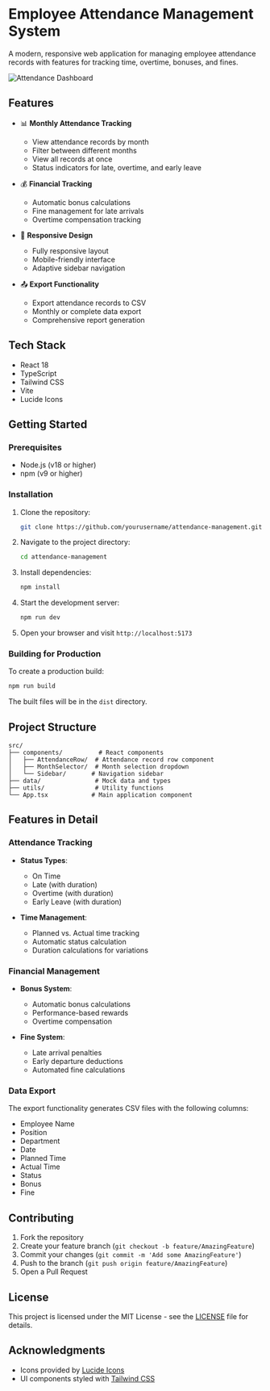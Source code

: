 # Employee Attendance Management System

A modern, responsive web application for managing employee attendance records with features for tracking time, overtime, bonuses, and fines.

![Attendance Dashboard](https://i.imgur.com/example.png)

## Features

- 📊 **Monthly Attendance Tracking**
  - View attendance records by month
  - Filter between different months
  - View all records at once
  - Status indicators for late, overtime, and early leave

- 💰 **Financial Tracking**
  - Automatic bonus calculations
  - Fine management for late arrivals
  - Overtime compensation tracking

- 📱 **Responsive Design**
  - Fully responsive layout
  - Mobile-friendly interface
  - Adaptive sidebar navigation

- 📤 **Export Functionality**
  - Export attendance records to CSV
  - Monthly or complete data export
  - Comprehensive report generation

## Tech Stack

- React 18
- TypeScript
- Tailwind CSS
- Vite
- Lucide Icons

## Getting Started

### Prerequisites

- Node.js (v18 or higher)
- npm (v9 or higher)

### Installation

1. Clone the repository:
   ```bash
   git clone https://github.com/yourusername/attendance-management.git
   ```

2. Navigate to the project directory:
   ```bash
   cd attendance-management
   ```

3. Install dependencies:
   ```bash
   npm install
   ```

4. Start the development server:
   ```bash
   npm run dev
   ```

5. Open your browser and visit `http://localhost:5173`

### Building for Production

To create a production build:

```bash
npm run build
```

The built files will be in the `dist` directory.

## Project Structure

```
src/
├── components/          # React components
│   ├── AttendanceRow/  # Attendance record row component
│   ├── MonthSelector/  # Month selection dropdown
│   └── Sidebar/       # Navigation sidebar
├── data/               # Mock data and types
├── utils/              # Utility functions
└── App.tsx            # Main application component
```

## Features in Detail

### Attendance Tracking

- **Status Types**:
  - On Time
  - Late (with duration)
  - Overtime (with duration)
  - Early Leave (with duration)

- **Time Management**:
  - Planned vs. Actual time tracking
  - Automatic status calculation
  - Duration calculations for variations

### Financial Management

- **Bonus System**:
  - Automatic bonus calculations
  - Performance-based rewards
  - Overtime compensation

- **Fine System**:
  - Late arrival penalties
  - Early departure deductions
  - Automated fine calculations

### Data Export

The export functionality generates CSV files with the following columns:
- Employee Name
- Position
- Department
- Date
- Planned Time
- Actual Time
- Status
- Bonus
- Fine

## Contributing

1. Fork the repository
2. Create your feature branch (`git checkout -b feature/AmazingFeature`)
3. Commit your changes (`git commit -m 'Add some AmazingFeature'`)
4. Push to the branch (`git push origin feature/AmazingFeature`)
5. Open a Pull Request

## License

This project is licensed under the MIT License - see the [LICENSE](LICENSE) file for details.

## Acknowledgments

- Icons provided by [Lucide Icons](https://lucide.dev)
- UI components styled with [Tailwind CSS](https://tailwindcss.com)
